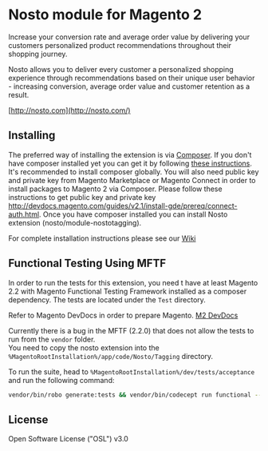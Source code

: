 # Nosto module for Magento 2

Increase your conversion rate and average order value by delivering your
customers personalized product recommendations throughout their shopping
journey.

Nosto allows you to deliver every customer a personalized shopping experience
through recommendations based on their unique user behavior - increasing
conversion, average order value and customer retention as a result.

[http://nosto.com](http://nosto.com/)

## Installing

The preferred way of installing the extension is via [Composer](https://getcomposer.org/). If you don't have composer installed yet you can get it by following [these instructions](https://getcomposer.org/doc/00-intro.md). It's recommended to install composer globally. You will also need public key and private key from Magento Marketplace or Magento Connect in order to install packages to Magento 2 via Composer. Please follow these instructions to get public key and private key http://devdocs.magento.com/guides/v2.1/install-gde/prereq/connect-auth.html. Once you have composer installed you can install Nosto extension (nosto/module-nostotagging).

For complete installation instructions please see our [Wiki](https://github.com/Nosto/nosto-magento2/wiki)

## Functional Testing Using MFTF

In order to run the tests for this extension, you need t have at least Magento 2.2 with Magento Functional Testing Framework installed as a composer dependency.
The tests are located under the `Test` directory.

Refer to Magento DevDocs in order to prepare Magento.
[M2 DevDocs](https://devdocs.magento.com/guides/v2.2/magento-functional-testing-framework/release-2/getting-started.html)

Currently there is a bug in the MFTF (2.2.0) that does not allow the tests to run from the `vendor` folder. <br>
You need to copy the nosto extension into the `%MagentoRootInstallation%/app/code/Nosto/Tagging` directory.

To run the suite, head to `%MagentoRootInstallation%/dev/tests/acceptance` and run the following command: <br>
```bash 
vendor/bin/robo generate:tests && vendor/bin/codecept run functional --group nosto
```

## License

Open Software License ("OSL") v3.0
